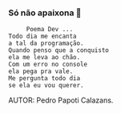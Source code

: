 ### Só não apaixona 👋

         Poema Dev ... 
    Todo dia me encanta
    a tal da programação.
    Quando penso que a conquisto
    ela me leva ao chão.
    Com um erro no console
    ela pega pra vale.
    Me pergunta todo dia
    se ela eu vou querer.
  
  AUTOR: Pedro Papoti Calazans.
  


